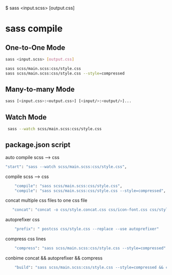 $ sass <input.scss> [output.css]
# sass compile

## One-to-One Mode
```bash
sass <input.scss> [output.css]
```

```bash
sass scss/main.scss:css/style.css
sass scss/main.scss:css/style.css --style=compressed
```

## Many-to-many Mode
```bash
sass [<input.css>:<output.css>] [<input/>:<output/>]...
```

## Watch Mode
```bash
 sass --watch scss/main.scss:css/style.css
```

## package.json script
auto compile scss --> css
```bash
"start": "sass --watch scss/main.scss:css/style.css",
```

compile scss --> css
```bash
    "compile": "sass scss/main.scss:css/style.css",
    "compile": "sass scss/main.scss:css/style.css --style=compressed",
```

concat multiple css files to one css file
```bash
   "concat": "concat -o css/style.concat.css css/icon-font.css css/style.comp.css"
```
autoprefixer css 
```bash
    "prefix": " postcss css/style.css --replace --use autoprefixer"
```
compress css lines
```bash
    "compress": "sass scss/main.scss:css/style.css --style=compressed"
```

conbime concat && autoprefixer && compress
```bash
    "build": "sass scss/main.scss:css/style.css --style=compressed && concat -o css/style.css css/icon-font.css css/style.css && postcss css/style.css --replace --use autoprefixer"
```

